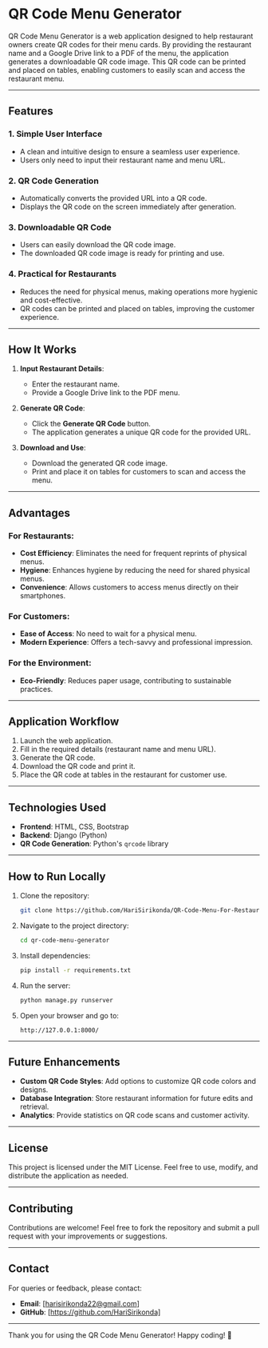 # QR Code Menu Generator

QR Code Menu Generator is a web application designed to help restaurant owners create QR codes for their menu cards. By providing the restaurant name and a Google Drive link to a PDF of the menu, the application generates a downloadable QR code image. This QR code can be printed and placed on tables, enabling customers to easily scan and access the restaurant menu.

---

## Features

### 1. **Simple User Interface**
- A clean and intuitive design to ensure a seamless user experience.
- Users only need to input their restaurant name and menu URL.

### 2. **QR Code Generation**
- Automatically converts the provided URL into a QR code.
- Displays the QR code on the screen immediately after generation.

### 3. **Downloadable QR Code**
- Users can easily download the QR code image.
- The downloaded QR code image is ready for printing and use.

### 4. **Practical for Restaurants**
- Reduces the need for physical menus, making operations more hygienic and cost-effective.
- QR codes can be printed and placed on tables, improving the customer experience.

---

## How It Works

1. **Input Restaurant Details**:
   - Enter the restaurant name.
   - Provide a Google Drive link to the PDF menu.

2. **Generate QR Code**:
   - Click the **Generate QR Code** button.
   - The application generates a unique QR code for the provided URL.

3. **Download and Use**:
   - Download the generated QR code image.
   - Print and place it on tables for customers to scan and access the menu.

---

## Advantages

### For Restaurants:
- **Cost Efficiency**: Eliminates the need for frequent reprints of physical menus.
- **Hygiene**: Enhances hygiene by reducing the need for shared physical menus.
- **Convenience**: Allows customers to access menus directly on their smartphones.

### For Customers:
- **Ease of Access**: No need to wait for a physical menu.
- **Modern Experience**: Offers a tech-savvy and professional impression.

### For the Environment:
- **Eco-Friendly**: Reduces paper usage, contributing to sustainable practices.

---

## Application Workflow

1. Launch the web application.
2. Fill in the required details (restaurant name and menu URL).
3. Generate the QR code.
4. Download the QR code and print it.
5. Place the QR code at tables in the restaurant for customer use.

---

## Technologies Used

- **Frontend**: HTML, CSS, Bootstrap
- **Backend**: Django (Python)
- **QR Code Generation**: Python's `qrcode` library

---

## How to Run Locally

1. Clone the repository:
   ```bash
   git clone https://github.com/HariSirikonda/QR-Code-Menu-For-Restaurents.git
   ```

2. Navigate to the project directory:
   ```bash
   cd qr-code-menu-generator
   ```

3. Install dependencies:
   ```bash
   pip install -r requirements.txt
   ```

4. Run the server:
   ```bash
   python manage.py runserver
   ```

5. Open your browser and go to:
   ```
   http://127.0.0.1:8000/
   ```

---

## Future Enhancements

- **Custom QR Code Styles**: Add options to customize QR code colors and designs.
- **Database Integration**: Store restaurant information for future edits and retrieval.
- **Analytics**: Provide statistics on QR code scans and customer activity.

---

## License

This project is licensed under the MIT License. Feel free to use, modify, and distribute the application as needed.

---

## Contributing

Contributions are welcome! Feel free to fork the repository and submit a pull request with your improvements or suggestions.

---

## Contact

For queries or feedback, please contact:
- **Email**: [harisirikonda22@gmail.com]
- **GitHub**: [https://github.com/HariSirikonda]

---

Thank you for using the QR Code Menu Generator! Happy coding! 🎉
